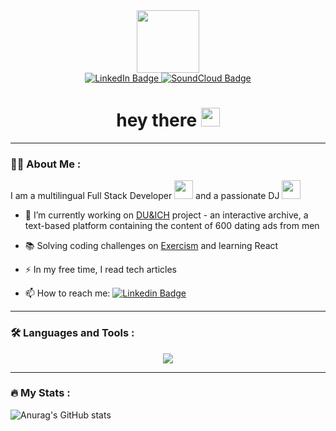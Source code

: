 <div id="header" align="center">
  <img src="https://media.giphy.com/media/3C55oUiJteHW8/giphy.gif" width="100"/>
  <div id="badges">
    <a href="https://www.linkedin.com/in/denis-kolokolov/">
      <img src="https://img.shields.io/badge/LinkedIn-blue?style=for-the-badge&logo=linkedin&logoColor=white" alt="LinkedIn Badge"/>
    </a>
    <a href="https://soundcloud.com/escapist_berlin">
      <img src="https://img.shields.io/badge/SoundCloud-orange?style=for-the-badge&logo=soundcloud&logoColor=white" alt="SoundCloud Badge"/>
    </a>
  </div>
  <h1>
    hey there
    <img src="https://media.giphy.com/media/hvRJCLFzcasrR4ia7z/giphy.gif" width="30px"/>
  </h1>
</div>

---

### :man_technologist: About Me :
I am a multilingual Full Stack Developer <img src="https://media.giphy.com/media/5ndklThG9vUUdTmgMn/giphy.gif" width="30"> and a passionate DJ <img src="https://media.giphy.com/media/U3D4DHR7trnOrh26uA/giphy.gif" width="30">

- :telescope: I’m currently working on <a href="http://duundich.herokuapp.com/">DU&ICH</a> project - an interactive archive, a text-based platform containing the content of 600 dating ads from men

- :books: Solving coding challenges on <a href="https://exercism.org/profiles/escapist-berlin/solutions">Exercism</a> and learning React

- :zap: In my free time, I read tech articles

- :mailbox: How to reach me: [![Linkedin Badge](https://img.shields.io/badge/-LinkedIn-blue?style=flat&logo=Linkedin&logoColor=white)](https://www.linkedin.com/in/denis-kolokolov/)

---

### :hammer_and_wrench: Languages and Tools :

<p align="center">
  <a href="https://skillicons.dev">
    <img src="https://skillicons.dev/icons?i=js,react,ruby,rails,html,css,sass,bootstrap,postgres,mongodb,nodejs,webpack,git,github,heroku,figma,ps,discord,codepen,ableton&perline=20" />
  </a>
</p>

---

### :fire: My Stats :

![Anurag's GitHub stats](https://github-readme-stats.vercel.app/api?username=escapist-berlin&theme=vue-dark&show_icons=true)
